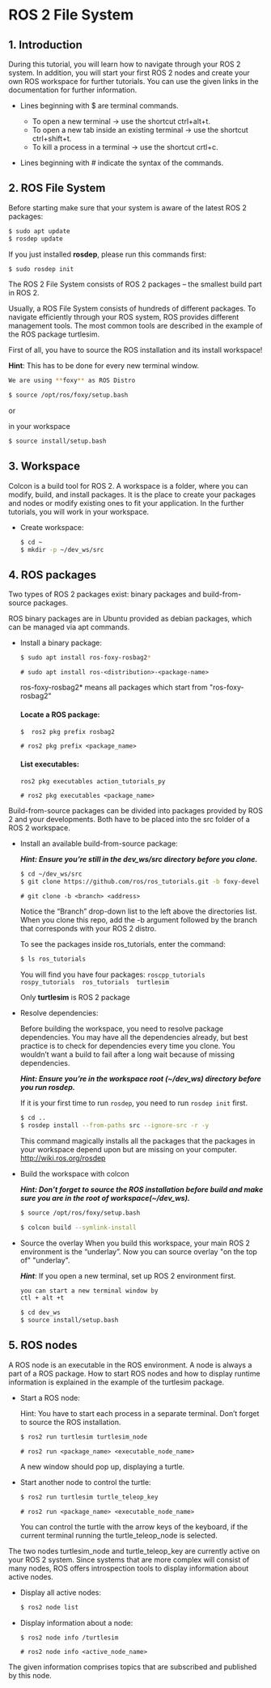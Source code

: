 # ROS 2 File System

## 1. Introduction

During this tutorial, you will learn how to navigate through your ROS 2 system. In addition, you will start your first ROS 2 nodes and create your own ROS workspace for further tutorials. You can use the given links in the documentation for further information.

- Lines beginning with $ are terminal commands.

  - To open a new terminal → use the shortcut ctrl+alt+t.
  - To open a new tab inside an existing terminal → use the shortcut ctrl+shift+t.
  - To kill a process in a terminal → use the shortcut crtl+c.

- Lines beginning with # indicate the syntax of the commands.

## 2. ROS File System

Before starting make sure that your system is aware of the latest ROS 2 packages:

```bash
$ sudo apt update
$ rosdep update
```
If you just installed **rosdep**, please run this commands first:
```bash
$ sudo rosdep init
```

The ROS 2 File System consists of ROS 2 packages – the smallest build part in ROS 2.

Usually, a ROS File System consists of hundreds of different packages. To navigate efficiently through your ROS system, ROS provides different management tools. The most common tools are described in the example of the ROS package turtlesim.

First of all, you have to source the ROS installation and its install workspace!

**Hint**: This has to be done for every new terminal window.

```bash
We are using **foxy** as ROS Distro

$ source /opt/ros/foxy/setup.bash
```
or

in your workspace
```bash
$ source install/setup.bash
```
## 3. Workspace
Colcon is a build tool for ROS 2. A  workspace is a folder, where you can modify, build, and install packages. It is the place to create your packages and nodes or modify existing ones to fit your application. In the further tutorials, you will
work in your workspace.

* Create workspace:
    ```bash
    $ cd ~
    $ mkdir -p ~/dev_ws/src
    ```

## 4. ROS packages

Two types of ROS 2 packages exist: binary packages and build-from-source packages.

ROS binary packages are in Ubuntu provided as debian packages, which can be managed via apt commands. 

* Install a binary package:

    ```bash
    $ sudo apt install ros-foxy-rosbag2*
    ```
    `# sudo apt install ros-<distribution>-<package-name>`
    
    ros-foxy-rosbag2* means all packages which start from "ros-foxy-rosbag2"

    #### Locate a ROS package:
    ```bash
    $  ros2 pkg prefix rosbag2
    ```
    `# ros2 pkg prefix <package_name>`

    #### List executables:
    ```bash
    ros2 pkg executables action_tutorials_py
    ```
    `# ros2 pkg executables <package_name>`

Build-from-source packages can be divided into packages provided by ROS 2 and your developments. Both have to be placed into the src folder of a ROS 2 workspace.



* Install an available build-from-source package:

    ***Hint: Ensure you’re still in the dev_ws/src directory before you clone.***
    ```bash
    $ cd ~/dev_ws/src
    $ git clone https://github.com/ros/ros_tutorials.git -b foxy-devel
    ```
    `# git clone -b <branch> <address>`

    Notice the “Branch” drop-down list to the left above the directories list. When you clone this repo, add the -b argument followed by the branch that corresponds with your ROS 2 distro.
    
    To see the packages inside ros_tutorials, enter the command:
    ```bash
    $ ls ros_tutorials
    ```
    You will find you have four packages: `roscpp_tutorials  rospy_tutorials  ros_tutorials  turtlesim` 

    Only **turtlesim** is ROS 2 package

* Resolve dependencies: 

    Before building the workspace, you need to resolve package dependencies. You may have all the dependencies already, but best practice is to check for dependencies every time you clone. You wouldn’t want a build to fail after a long wait because of missing dependencies.

    ***Hint: Ensure you’re in the workspace root (~/dev_ws) directory before you run rosdep.***

    If it is your first time to run `rosdep`, you need to run `rosdep init` first.
    ```bash
    $ cd ..
    $ rosdep install --from-paths src --ignore-src -r -y
    ```
    This command magically installs all the packages that the packages in your workspace depend upon but are missing on your computer.
    http://wiki.ros.org/rosdep
    
*  Build the workspace with colcon

    ***Hint: Don’t forget to source the ROS installation before build and make sure you are in the root of workspace(~/dev_ws).***
    ```bash
    $ source /opt/ros/foxy/setup.bash

    $ colcon build --symlink-install
    ```

* Source the overlay
    When you build this workspace, your main ROS 2 environment is the “underlay”. Now you can source overlay "on the top of" "underlay".
    
    ***Hint***: If you open a new terminal, set up ROS 2 environment first. 
    ```bash
    you can start a new terminal window by
    ctl + alt +t
    ```
    ```bash
    $ cd dev_ws
    $ source install/setup.bash
    ``` 

## 5. ROS nodes
A ROS node is an executable in the ROS environment. A node is always a part of a ROS package. How to start ROS nodes and how to display runtime information is explained in the example of the turtlesim package.

* Start a ROS node:

    Hint: You have to start each process in a separate terminal. Don’t forget to source the ROS installation.
    ```bash
    $ ros2 run turtlesim turtlesim_node
    
    ```

    `# ros2 run <package_name> <executable_node_name>`

    A new window should pop up, displaying a turtle.

* Start another node to control the turtle:

    ```bash
    $ ros2 run turtlesim turtle_teleop_key
    ```
    `# ros2 run <package_name> <executable_node_name>`

    You can control the turtle with the arrow keys of the keyboard, if the current terminal running the turtle_teleop_node is selected.

The two nodes turtlesim_node and turtle_teleop_key are currently active on your ROS 2 system. Since systems that are more complex will consist of many nodes, ROS offers introspection tools to display information about active nodes.
* Display all active nodes:
    ```bash
    $ ros2 node list
    ```
* Display information about a node:
    ```bash
    $ ros2 node info /turtlesim
    ```
    `# ros2 node info <active_node_name>`

The given information comprises topics that are subscribed and published by this node.

